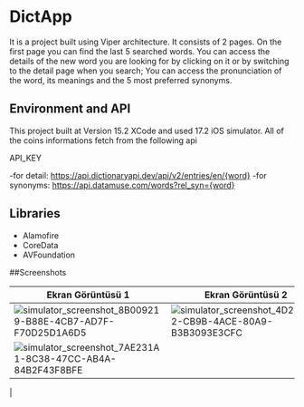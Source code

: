 # DictApp
It is a project built using Viper architecture. It consists of 2 pages. On the first page you can find the last 5 searched words. You can access the details of the new word you are looking for by clicking on it or by switching to the detail page when you search; You can access the pronunciation of the word, its meanings and the 5 most preferred synonyms.

## Environment and API
This project built at Version 15.2 XCode and used 17.2 iOS simulator.
All of the coins informations fetch from the following api

API_KEY

-for detail:
  https://api.dictionaryapi.dev/api/v2/entries/en/{word}
-for synonyms:
  https://api.datamuse.com/words?rel_syn={word}


## Libraries
- Alamofire
- CoreData
- AVFoundation

  
##Screenshots

| Ekran Görüntüsü 1 | Ekran Görüntüsü 2 | Ekran Görüntüsü 3 | Ekran Görüntüsü 4 | Ekran Görüntüsü 5 |  Ekran Görüntüsü 6 |
|------------------|------------------|------------------|------------------|------------------|------------------|
| ![simulator_screenshot_8B009219-B88E-4CB7-AD7F-F70D25D1A6D5](https://github.com/bbeceokey/DictApp/assets/158613315/11039a0d-1680-4310-a0fe-e31e32bec776) | ![simulator_screenshot_4D22AC32-CB9B-4ACE-80A9-B3B3093E3CFC](https://github.com/bbeceokey/DictApp/assets/158613315/1b64f5ca-62cf-43b0-b69f-7f9e7e9ce965) | ![simulator_screenshot_B1F12C83-BAE2-4BF2-B7AB-E6756E6122D4](https://github.com/bbeceokey/DictApp/assets/158613315/98f24b8d-16c4-49f6-80b4-bb4d3d930274) | ![simulator_screenshot_3FFDD6E3-2127-4625-AC23-08F9430ED994](https://github.com/bbeceokey/DictApp/assets/158613315/c0edf112-7180-476d-882a-e9a6d06e6b8e) | ![simulator_screenshot_2228F9E9-F196-4048-982A-2DF0EB469ABC](https://github.com/bbeceokey/DictApp/assets/158613315/07e84fce-93f4-4294-906d-af6ba5388891) | ![simulator_screenshot_79146F6F-76AB-4770-AA63-D1D0868706D1](https://github.com/bbeceokey/DictApp/assets/158613315/33aa4423-9a33-4a42-85f1-6bfab2012a9b)
   |  ![simulator_screenshot_7AE231A1-8C38-47CC-AB4A-84B2F43F8BFE](https://github.com/bbeceokey/DictApp/assets/158613315/e0887e17-4f8f-4205-93c2-ba4a234dbb93)
 |

